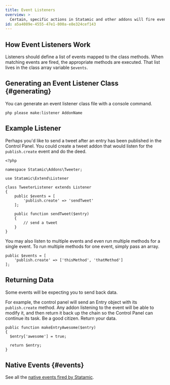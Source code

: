 ```yaml
---
title: Event Listeners
overview: >
  Certain, specific actions in Statamic and other addons will fire events that can be listening for, allowing for other actions to be scripted reactively. Basically, it's just a fancy way of saying "When that happens, do this."
id: a5a4089e-4555-47e1-800a-e8e324cef143
---
```

## How Event Listeners Work

Listeners should define a list of events mapped to the class methods. When matching events are fired, the appropriate methods are executed. That list lives in the class array variable `$events`.

## Generating an Event Listener Class {#generating}

You can generate an event listener class file with a console command.

``` .language-console
php please make:listener AddonName
```

## Example Listener

Perhaps you'd like to send a tweet after an entry has been published in the Control Panel. You could create a tweet addon that would listen for the `publish.create` event and do the deed.

``` .language-php
<?php

namespace Statamic\Addons\Tweeter;

use Statamic\Extend\Listener

class TweeterListener extends Listener
{
    public $events = [
        'publish.create' => 'sendTweet'
    ];

    public function sendTweet($entry)
    {
        // send a tweet
    }
}
```

You may also listen to multiple events and even run multiple methods for a single event. To run multiple methods for one event, simply pass an array.

``` .language-php
public $events = [
    'publish.create' => ['thisMethod', 'thatMethod']
];
```

## Returning Data

Some events will be expecting you to send back data.

For example, the control panel will send an Entry object with its `publish.create` method. Any addon listening to the event will be able to modify it, and then return it back up the chain so the Control Panel can continue its task. Be a good citizen. Return your data.

``` .language-php
public function makeEntryAwesome($entry)
{
  $entry['awesome'] = true;

  return $entry;
}
```

## Native Events {#events}

See all the [native events fired by Statamic][events].

[events]: /addons/events
